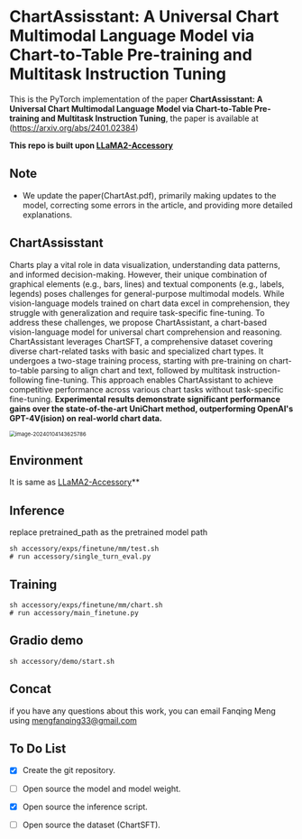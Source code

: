 # ChartAssisstant: A Universal Chart Multimodal Language Model via Chart-to-Table Pre-training and Multitask Instruction Tuning

This is the PyTorch implementation of the paper **ChartAssisstant: A Universal Chart Multimodal Language Model via Chart-to-Table Pre-training and Multitask Instruction Tuning**, the paper is available at (https://arxiv.org/abs/2401.02384)

**This repo is built upon [LLaMA2-Accessory](https://github.com/Alpha-VLLM/LLaMA2-Accessory/tree/main)**

## Note
- We update the paper(ChartAst.pdf), primarily making updates to the model, correcting some errors in the article, and providing more detailed explanations.

## ChartAssisstant

Charts play a vital role in data visualization, understanding data patterns, and informed decision-making. However, their unique combination of graphical elements (e.g., bars, lines) and textual components (e.g., labels, legends) poses challenges for general-purpose multimodal models. While vision-language models trained on chart data excel in comprehension, they struggle with generalization and require task-specific fine-tuning. To address these challenges, we propose ChartAssistant, a chart-based vision-language model for universal chart comprehension and reasoning. ChartAssistant leverages ChartSFT, a comprehensive dataset covering diverse chart-related tasks with basic and specialized chart types. It undergoes a two-stage training process, starting with pre-training on chart-to-table parsing to align chart and text, followed by multitask instruction-following fine-tuning. This approach enables ChartAssistant to achieve competitive performance across various chart tasks without task-specific fine-tuning. **Experimental results demonstrate significant performance gains over the state-of-the-art UniChart method, outperforming OpenAI's GPT-4V(ision) on real-world chart data.** 



<img src="./demo.png" alt="image-20240104143625786" style="zoom:67%;" />

## Environment
It is same as [LLaMA2-Accessory](https://github.com/Alpha-VLLM/LLaMA2-Accessory/tree/main)**

## Inference

replace pretrained_path as the pretrained model path
```
sh accessory/exps/finetune/mm/test.sh
# run accessory/single_turn_eval.py
```

## Training
```
sh accessory/exps/finetune/mm/chart.sh
# run accessory/main_finetune.py
```
## Gradio demo
```
sh accessory/demo/start.sh
```




## Concat
if you have any questions about this work, you can email Fanqing Meng using mengfanqing33@gmail.com

## To Do List

- [x] Create the git repository.

- [ ] Open source the model and model weight.

- [x] Open source the inference script.

- [ ] Open source the dataset (ChartSFT).

  

